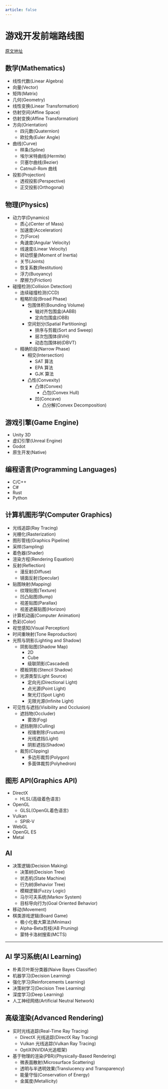```yaml
---
article: false
---
```


# 游戏开发前端路线图

[原文地址](https://roadmap.sh/game-developer)

## 数学(Mathematics)

* 线性代数(Linear Algebra)
* 向量(Vector)
* 矩阵(Matrix)
* 几何(Geometry)
* 线性变换(Linear Transformation)
* 仿射空间(Affine Space)
* 仿射变换(Affine Transformation)
* 方向(Orientation)
  * 四元数(Quaternion)
  * 欧拉角(Euler Angle)
* 曲线(Curve)
  * 样条(Spline)
  * 埃尔米特曲线(Hermite)
  * 贝塞尔曲线(Bezier)
  * Catmull-Rom 曲线
* 投影(Projection)
  * 透视投影(Perspective)
  * 正交投影(Orthogonal)

## 物理(Physics)

* 动力学(Dynamics)
  * 质心(Center of Mass)
  * 加速度(Acceleration)
  * 力(Force)
  * 角速度(Angular Velocity)
  * 线速度(Linear Velocity)
  * 转动惯量(Moment of Inertia)
  * 关节(Joints)
  * 恢复系数(Restitution)
  * 浮力(Buoyancy)
  * 摩擦力(Friction)
* 碰撞检测(Collision Detection)
  * 连续碰撞检测(CCD)
  * 粗略阶段(Broad Phase)
    * 包围体积(Bounding Volume)
      * 轴对齐包围盒(AABB)
      * 定向包围盒(OBB)
    * 空间划分(Spatial Partitioning)
      * 排序与剪裁(Sort and Sweep)
      * 层次包围体(BVH)
      * 动态包围体树(DBVT)
  * 精确阶段(Narrow Phase)
    * 相交(Intersection)
      * SAT 算法
      * EPA 算法
      * GJK 算法
    * 凸性(Convexity)
      * 凸体(Convex)
        * 凸包(Convex Hull)
      * 凹(Concave)
        * 凸分解(Convex Decomposition)

## 游戏引擎(Game Engine)

* Unity 3D
* 虚幻引擎(Unreal Engine)
* Godot
* 原生开发(Native)

## 编程语言(Programming Languages)

* C/C++
* C#
* Rust
* Python

## 计算机图形学(Computer Graphics)

* 光线追踪(Ray Tracing)
* 光栅化(Rasterization)
* 图形管线(Graphics Pipeline)
* 采样(Sampling)
* 着色器(Shader)
* 渲染方程(Rendering Equation)
* 反射(Reflection)
  * 漫反射(Diffuse)
  * 镜面反射(Specular)
* 贴图映射(Mapping)
  * 纹理贴图(Texture)
  * 凹凸贴图(Bump)
  * 视差贴图(Parallax)
  * 视差遮蔽贴图(Horizon)
* 计算机动画(Computer Animation)
* 色彩(Color)
* 视觉感知(Visual Perception)
* 时间重映射(Tone Reproduction)
* 光照与阴影(Lighting and Shadow)
  * 阴影贴图(Shadow Map)
    * 2D
    * Cube
    * 级联阴影(Cascaded)
  * 模板阴影(Stencil Shadow)
  * 光源类型(Light Source)
    * 定向光(Directional Light)
    * 点光源(Point Light)
    * 聚光灯(Spot Light)
    * 无限光源(Infinite Light)
* 可见性与遮挡(Visibility and Occlusion)
  * 遮挡物(Occluder)
    * 雾效(Fog)
  * 遮挡剔除(Culling)
    * 视锥剔除(Frustum)
    * 光线遮挡(Light)
    * 阴影遮挡(Shadow)
  * 裁剪(Clipping)
    * 多边形裁剪(Polygon)
    * 多面体裁剪(Polyhedron)

## 图形 API(Graphics API)

* DirectX
  * HLSL(高级着色语言)
* OpenGL
  * GLSL(OpenGL着色语言)
* Vulkan
  * SPIR-V
* WebGL
* OpenGL ES
* Metal

## AI

* 决策逻辑(Decision Making)
  * 决策树(Decision Tree)
  * 状态机(State Machine)
  * 行为树(Behavior Tree)
  * 模糊逻辑(Fuzzy Logic)
  * 马尔可夫系统(Markov System)
  * 目标导向行为(Goal Oriented Behavior)
* 移动(Movement)
* 棋类游戏逻辑(Board Game)
  * 极小化极大算法(Minimax)
  * Alpha-Beta剪枝(AB Pruning)
  * 蒙特卡洛树搜索(MCTS)

---

## AI 学习系统(AI Learning)

* 朴素贝叶斯分类器(Naive Bayes Classifier)
* 机器学习(Decision Learning)
* 强化学习(Reinforcements Learning)
* 决策树学习(Decision Tree Learning)
* 深度学习(Deep Learning)
* 人工神经网络(Artificial Neutral Network)

## 高级渲染(Advanced Rendering)

* 实时光线追踪(Real-Time Ray Tracing)
  * DirectX 光线追踪(DirectX Ray Tracing)
  * Vulkan 光线追踪(Vulkan Ray Tracing)
  * OptiX(NVIDIA光追框架)
* 基于物理的渲染(PBR)(Physically-Based Rendering)
  * 微表面散射(Microsurface Scattering)
  * 透明与半透明效果(Translucency and Transparency)
  * 能量守恒(Conservation of Energy)
  * 金属度(Metallicity)